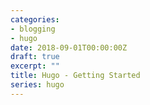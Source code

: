 ```yaml
---
categories:
- blogging
- hugo
date: 2018-09-01T00:00:00Z
draft: true
excerpt: ""
title: Hugo - Getting Started
series: hugo
---
```

